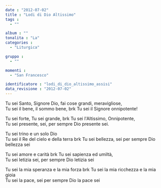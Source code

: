```yaml
---
date : "2012-07-02"
title : "Lodi di Dio Altissimo"
tags : 
  - ""

album : ""
tonalita : "La"
categories : 
  - "Liturgica"

gruppo : 
  - ""

momenti : 
  - "San Francesco"

identificatore : "lodi_di_dio_altissimo_assisi"
data_revisione : "2012-07-02"
---
```

  
  
  
Tu sei Santo, Signore Dio, fai cose grandi, meravigliose,  
Tu sei il bene, il sommo bene, brk Tu sei il Signore onnipotente!  
  
  
  
Tu sei forte, Tu sei grande, brk Tu sei l'Altissimo, Onnipotente,  
Tu sei presente, sei, per sempre Dio presente sei.  
  
  
  
  
Tu sei trino e un solo Dio  
Tu sei il Re del cielo e della terra brk Tu sei bellezza, sei per sempre Dio bellezza sei  
  
  
  
  
Tu sei amore e carità brk Tu sei sapienza ed umiltà,  
Tu sei letizia sei, per sempre Dio letizia sei  
  
  
  
  
Tu sei la mia speranza e la mia forza brk Tu sei la mia ricchezza e la mia gioia  
Tu sei la pace, sei per sempre Dio la pace sei  
  
  
  
